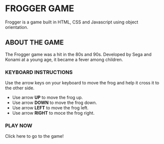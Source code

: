 # FROGGER GAME
Frogger is a game built in HTML, CSS and Javascript using object orientation.
## ABOUT THE GAME
The Frogger game was a hit in the 80s and 90s. Developed by Sega and Konami at a young age, it became a fever among children.

### KEYBOARD INSTRUCTIONS

Use the arrow keys on your keyboard to move the frog and help it cross it to the other side.

 - Use arrow **UP** to move the frog up.
 - Use arrow **DOWN** to move the frog down.
 - Use arrow **LEFT** to move the frog left.
 - Use arrow **RIGHT** to moce the frog right.

 ### PLAY NOW

 Click here to go to the game!